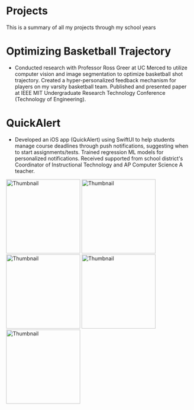 # Projects
This is a summary of all my projects through my school years

# Optimizing Basketball Trajectory
* Conducted research with Professor Ross Greer at UC Merced to utilize computer vision and image segmentation to optimize basketball shot trajectory. Created a hyper-personalized feedback mechanism for players on my varsity basketball team. Published and presented paper at IEEE MIT Undergraduate Research Technology Conference (Technology of Engineering).


# QuickAlert
* Developed an iOS app (QuickAlert) using SwiftUI to help students manage course deadlines through push notifications, suggesting when to start assignments/tests. Trained regression ML models for personalized notifications. Received supported from school district's Coordinator of Instructional Technology and AP Computer Science A teacher.
<img src="https://github.com/user-attachments/assets/4ba77367-28eb-4f96-bcec-c46fdd7d5578" width="200" alt="Thumbnail">
<img src="https://github.com/user-attachments/assets/e7da129f-3f95-4053-b035-4e7f4a9bf371" width="200" alt="Thumbnail">
<img src="https://github.com/user-attachments/assets/86a9b54e-e3da-4eb6-9e47-702f836caf65" width="200" alt="Thumbnail">
<img src="https://github.com/user-attachments/assets/3bb9e89b-9229-4637-9747-bd3a0f496169" width="200" alt="Thumbnail">
<img src="https://github.com/user-attachments/assets/8a05989b-72c6-414d-b59c-f5d915c2669f" width="200" alt="Thumbnail">

